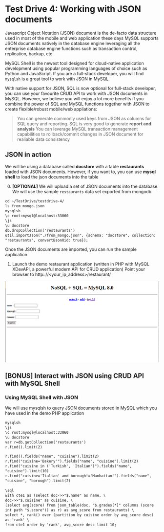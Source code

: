 # Test Drive 4: Working with JSON documents 

Javascript Object Notation (JSON) document is the de-facto data structure used in most of the mobile and web application these days
MySQL supports JSON documents natively in the database engine leveraging all the enterprise database engine functions such as transaction control, replication, backup, etc

MySQL Shell is the newest tool designed for cloud-native application development using popular programming languages of choice such as Python and JavaScript. If you are a full-stack developer, you will find ``mysqlsh`` is a great tool to work with JSON in MySQL. 

With native support for JSON, SQL is now optional for full-stack developer, you can use your favourite CRUD API to work with JSON documents in MySQL. However, we believe you will enjoy a lot more benefits if you combine the power of SQL and MySQL functions together with JSON to create flexible/robust mobile/web appliations:

> You can generate commonly used keys from JSON as columns for SQL query and reporting. SQL is very good to generate **report and analysis**
> You can leverage MySQL transaction management capabilities to rollback/commit changes in JSON document for realiable data consistency

## JSON in action

We will be using a database called **docstore** with a table **restaurants** loaded with JSON documents. 
However, if you want to, you can use **mysql shell** to load the json documents into the table

0. **[OPTIONAL]** We will upload a set of JSON documents into the database. We will use the sample ``restaurants`` data set exported from mongodb

```
cd ~/TestDrive/testdrive-4/
ls from_mongo.json
mysqlsh
\c root:mysql@localhost:33060
\js
\u docstore
db.dropCollection('restaurants')
util.importJson("./from_mongo.json", {schema: "docstore", collection: "restaurants", convertBsonOid: true});
```

Once the JSON documents are imported, you can run the sample application 

1. Launch the demo restaurant application (written in PHP with MySQL XDevAPI, a powerful modern API for CRUD application)
Point your browser to http:://<your_ip_address>/restaurant/

![json](img/json-1.png)


## [BONUS] Interact with JSON using CRUD API with MySQL Shell


### Using MySQL Shell with JSON

We will use mysqlsh to query JSON documents stored in MySQL which you have used in the demo PHP application

```
mysqlsh
\js
\c root:mysql@localhost:33060
\u docstore
var r=db.getCollection('restaurants')
r.find().limit(2)
```

```
r.find().fields("name", "cuisine").limit(2)
r.find("cuisine='Bakery'").fields("name", "cuisine").limit(2)
r.find("cuisine in ('Turkish', 'Italian')").fields("name", "cuisine").limit(10)
r.find("cuisine='Italian' and borough!='Manhattan'").fields("name", "cuisine", "borough").limit(2)

\sql
with cte1 as (select doc->>"$.name" as name, \
doc->>"$.cuisine" as cuisine, \
(select avg(score) from json_table(doc, "$.grades[*]" columns (score int path "$.score")) as r) as avg_score from restaurants) \
select *, rank() over (partition by cuisine order by avg_score desc) as 'rank' \
from cte1 order by 'rank', avg_score desc limit 10;
```
